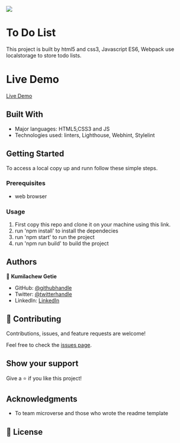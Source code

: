 ![](https://img.shields.io/badge/Microverse-blueviolet)

# To Do List

This project is built by html5 and css3, Javascript ES6, Webpack use localstorage to store todo lists.

# Live Demo
 [Live Demo](https://kumilachew-g.github.io/To-Do-List/dist)
## Built With

- Major languages: HTML5,CSS3 and JS
- Technologies used: linters, Lighthouse, Webhint, Stylelint

## Getting Started

To access a local copy up and runn follow these simple steps.

### Prerequisites

- web browser

### Usage

1. First copy this repo and clone it on your machine using this link.
2. run 'npm install' to install the dependecies
3. run 'npm start' to run the project
4. run 'npm run build' to build the project

## Authors

👤 **Kumilachew Getie**

- GitHub: [@githubhandle](https://github.com/Kumilachew-g/)
- Twitter: [@twitterhandle](https://twitter.com/Getie_Haddis)
- LinkedIn: [LinkedIn](https://www.linkedin.com/in/kumilachew-getie-0356bb157/)

## 🤝 Contributing

Contributions, issues, and feature requests are welcome!

Feel free to check the [issues page](https://github.com/Kumilachew-g/To-Do-List/issues).

## Show your support

Give a ⭐ if you like this project!

## Acknowledgments

- To team microverse and those who wrote the readme template

## 📝 License
